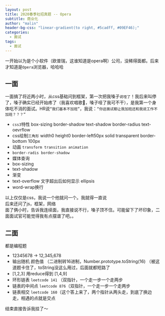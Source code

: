 ```yaml
---
layout: post
title: 2020春季社招真题 -- Opera
subtitle: 商业化
author: "malin"
header-bg-css: "linear-gradient(to right, #5cadff, #09EF46);"
categories:
  - 面试
tags:
  - 面试
---
```


一开始以为是个小软件（欧普瑞，这谁知道是opera啊）公司，没稀得面都。后来才知道是`Opera`浏览器，哈哈哈

## 一面

一面搞了将近两小时，从css基础问到框架，第一次把我嗓子`说哑了`！我后来叫停了，嗓子确实已经开始疼了（我喜欢唱歌🎤，嗓子哑了我可不干），是我第一个身体吃不消的面试。HR说`“我们基本不加班”`，我说：`“你这面试都让我加班还和我说工作不加班？？？”`

- `css3`特性  box-sizing border-shadow text-shadow border-radius text-oevrflow
- css绘制`三角形`  width0 height0 border-left50px solid transparent border-bottom 100px
- 动画 `transform transition animation`
- `border-radis border-shadow` 
- 媒体查询 
- box-sizing
- text-shadow
- 渐变
- text-overflow 文字超出后如何显示 ellipsis
- word-wrap换行

以上仅仅是css，我说一个他就问一个。我就得一直说  
后来还问了js，框架，网络  
面了俩小时，告诉我连续面，我直接说不行，嗓子顶不住。可能留下了坏印象，二面面试官可能觉得我有点摆谱了吧。。

## 二面

都是编程题

- 12345678 -> 12,345,678 
- 输出随机 颜色值 （二进制转16进制，Number.prototype.toString(16) （被这道题卡住了，toString没这么用过，后面就都短路了
- [1,2,3] 用reduce得到 [1,4,9] 
- 环形链表 `leetcode 141` （双指针，一个走一步一个走两步
- 链表的中间点 `leetcode 876`（双指针，一个走一步一个走两步
- 链表相交 `leetcode 160`（这个答上来了，两个指针从两头走，到底了换边走，相遇的点就是交点

结束直接告诉我挂了～